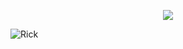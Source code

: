 <p align="center">
    <a href="https://github.com/nermalcat69/">
        <img src="https://github-readme-streak-stats.herokuapp.com?user=nermalcat69&hide_border=true&background=0D1117&currStreakLabel=FFFFFF&sideLabels=FFFFFF&currStreakNum=FFFFFF&dates=FFFFFF&sideNums=FFFFFF&fire=f04848&ring=f04848&stroke=FFFFFFFF)](https://git.io/streak-stats" />
  </a> </p>


![Rick ](https://cdn.discordapp.com/attachments/1152493821645553716/1153920510703452270/rickyy-2.gif "Rick")
